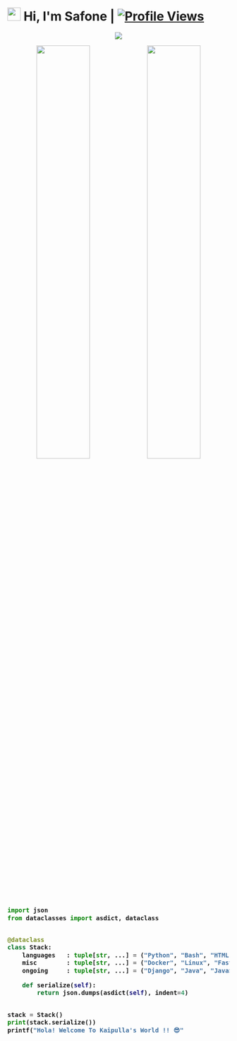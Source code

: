 # <img src="https://raw.githubusercontent.com/MartinHeinz/MartinHeinz/master/wave.gif" width="30px"> Hi, I'm Safone | [![Profile Views](https://gpvc.arturio.dev/Kaipullavadivelu)](https://github.com/Kaipullavadivelu)

<p align="center">
  <a href="https://t.me/BaashaBaii"><img src="https://user-images.githubusercontent.com/77770753/117139498-f081c400-adc9-11eb-9aaf-f895a54ecc67.gif"></a>
    </p>
<p align="center">
    <img
        width="49%"
        src="https://github-readme-stats.vercel.app/api?username=Kaipullavadivelu&count_private=true&include_all_commits=true&show_icons=true&theme=tokyonight&custom_title=GitHub+Stats"
    />
    <img
        width="49%"
        src="https://github-readme-streak-stats.herokuapp.com?user=Kaipullavadivelu&theme=tokyonight"
    />
</p>

<h3>
    
```python
​
import json
from dataclasses import asdict, dataclass


@dataclass
class Stack:
    languages   : tuple[str, ...] = ("Python", "Bash", "HTML", "CSS")
    misc        : tuple[str, ...] = ("Docker", "Linux", "FastAPI")
    ongoing     : tuple[str, ...] = ("Django", "Java", "JavaScript")

    def serialize(self):
        return json.dumps(asdict(self), indent=4)


stack = Stack()
print(stack.serialize())
printf("Hola! Welcome To Kaipulla's World !! 😎"
​

```
</h3>
